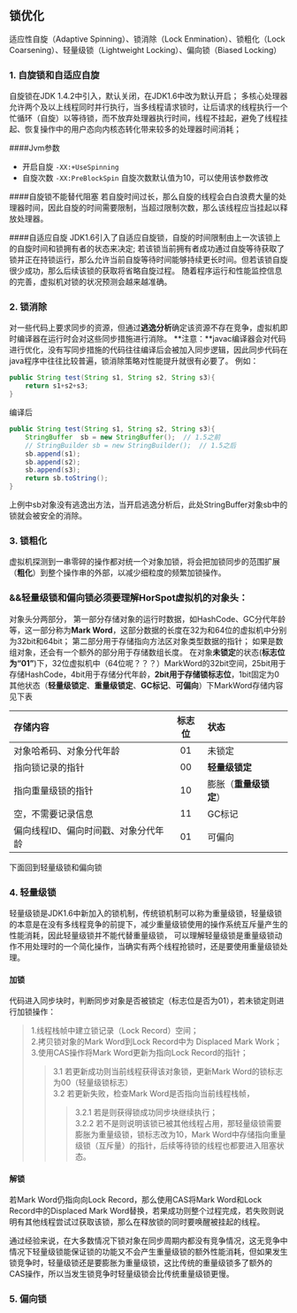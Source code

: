 ## 锁优化
适应性自旋（Adaptive Spinning）、锁消除（Lock Enmination）、锁粗化（Lock Coarsening）、轻量级锁（Lightweight Locking）、偏向锁（Biased Locking）
### 1. 自旋锁和自适应自旋
自旋锁在JDK 1.4.2中引入，默认关闭，在JDK1.6中改为默认开启；
多核心处理器允许两个及以上线程同时并行执行，当多线程请求锁时，让后请求的线程执行一个忙循环（自旋）以等待锁，而不放弃处理器执行时间，线程不挂起，避免了线程挂起、恢复操作中的用户态向内核态转化带来较多的处理器时间消耗；

####Jvm参数

* 开启自旋
	`-XX:+UseSpinning`
* 自旋次数
	`-XX:PreBlockSpin`
	自旋次数默认值为10，可以使用该参数修改

####自旋锁不能替代阻塞
若自旋时间过长，那么自旋的线程会白白浪费大量的处理器时间，因此自旋的时间需要限制，当超过限制次数，那么该线程应当挂起以释放处理器。

####自适应自旋
JDK1.6引入了自适应自旋锁，自旋的时间限制由上一次该锁上的自旋时间和锁拥有者的状态来决定;
若该锁当前拥有者成功通过自旋等待获取了锁并正在持锁运行，那么允许当前自旋等待时间能够持续更长时间。但若该锁自旋很少成功，那么后续该锁的获取将省略自旋过程。
随着程序运行和性能监控信息的完善，虚拟机对锁的状况预测会越来越准确。

### 2. 锁消除
对一些代码上要求同步的资源，但通过**逃逸分析**确定该资源不存在竞争，虚拟机即时编译器在运行时会对这些同步措施进行消除。
**注意：**javac编译器会对代码进行优化，没有写同步措施的代码往往编译后会被加入同步逻辑，因此同步代码在java程序中往往比较普遍，锁消除策略对性能提升就很有必要了。
例如：
```java
public String test(String s1, String s2, String s3){
	return s1+s2+s3;
}
```
编译后
```java
public String test(String s1, String s2, String s3){
	StringBuffer  sb = new StringBuffer();	// 1.5之前
	// StringBuilder sb = new StringBuilder();	// 1.5之后
	sb.append(s1);
	sb.append(s2);
	sb.append(s3);
	return sb.toString();
}

```
上例中sb对象没有逃逸出方法，当开启逃逸分析后，此处StringBuffer对象sb中的锁就会被安全的消除。

### 3. 锁粗化
虚拟机探测到一串零碎的操作都对统一个对象加锁，将会把加锁同步的范围扩展（**粗化**）到整个操作串的外部，以减少细粒度的频繁加锁操作。


### **&&轻量级锁和偏向锁必须要理解HorSpot虚拟机的对象头：**
对象头分两部分，
第一部分存储对象的运行时数据，如HashCode、GC分代年龄等，这一部分称为**Mark Word**，这部分数据的长度在32为和64位的虚拟机中分别为32bit和64bit；
第二部分用于存储指向方法区对象类型数据的指针；
如果是数组对象，还会有一个额外的部分用于存储数组长度。
在对象**未锁定**的状态(**标志位为“01”**)下，32位虚拟机中（64位呢？？？）MarkWord的32bit空间，25bit用于存储HashCode，4bit用于存储分代年龄，**2bit用于存储锁标志位**，1bit固定为0
其他状态（**轻量级锁定**、**重量级锁定**、**GC标记**、**可偏向**）下MarkWord存储内容见下表

|存储内容|标志位|状态|
| :- | :--: | :- |
|对象哈希码、对象分代年龄 | 01 | 未锁定 |
|指向锁记录的指针          | 00 | **轻量级锁定**|
|指向重量级锁的指针        | 10 | 膨胀（**重量级锁定**） |
|空，不需要记录信息        | 11 | GC标记 |
|偏向线程ID、偏向时间戳、对象分代年龄 | 01 |可偏向|

下面回到轻量级锁和偏向锁

### 4. 轻量级锁
轻量级锁是JDK1.6中新加入的锁机制，传统锁机制可以称为重量级锁，轻量级锁的本意是在没有多线程竞争的前提下，减少重量级锁使用的操作系统互斥量产生的性能消耗，因此轻量级锁并不能代替重量级锁， 可以理解轻量级锁是重量级锁动作不用处理时的一个简化操作，当确实有两个线程抢锁时，还是要使用重量级锁处理。
#### 加锁
代码进入同步块时，判断同步对象是否被锁定（标志位是否为01），若未锁定则进行加锁操作：

>1.线程栈帧中建立锁记录（Lock Record）空间；<br/>
>2.拷贝锁对象的Mark Word到Lock Record中为 Displaced Mark Work；<br/>
>3.使用CAS操作将Mark Word更新为指向Lock Record的指针；<br/>
>>3.1 若更新成功则当前线程获得该对象锁，更新Mark Word的锁标志为00（轻量级锁标志）<br/>
>>3.2 若更新失败，检查Mark Word是否指向当前线程栈帧，<br/>
>>>3.2.1 若是则获得锁成功同步块继续执行；<br/>
>>>3.2.2 若不是则说明该锁已被其他线程占用，那轻量级锁需要膨胀为重量级锁，锁标志改为10，Mark Word中存储指向重量级锁（互斥量）的指针，后续等待锁的线程也都要进入阻塞状态。
#### 解锁
若Mark Word仍指向向Lock Record，那么使用CAS将Mark Word和Lock Record中的Displaced Mark Word替换，若果成功则整个过程完成，若失败则说明有其他线程尝试过获取该锁，那么在释放锁的同时要唤醒被挂起的线程。

通过经验来说，在大多数情况下锁对象在同步周期内都没有竞争情况，这无竞争中情况下轻量级锁能保证锁的功能又不会产生重量级锁的额外性能消耗，但如果发生锁竞争时，轻量级锁还是要膨胀为重量级锁，这比传统的重量级锁多了额外的CAS操作，所以当发生锁竞争时轻量级锁会比传统重量级锁更慢。
### 5. 偏向锁







